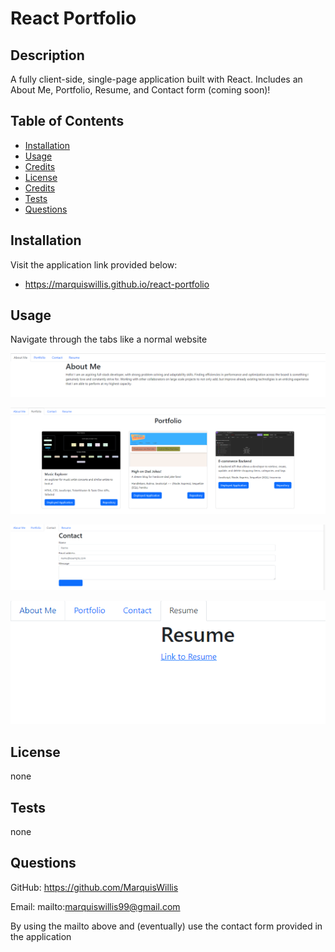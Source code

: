# React Portfolio

  ## Description
  
  A fully client-side, single-page application built with React. Includes an About Me, Portfolio, Resume, and Contact form (coming soon)! 
  
  ## Table of Contents 
    
  - [Installation](#installation)
  - [Usage](#usage)
  - [Credits](#credits)
  - [License](#license)
  - [Credits](#credits)
  - [Tests](#tests)
  - [Questions](#questions)
  
  ## Installation
  
  Visit the application link provided below:
  - https://marquiswillis.github.io/react-portfolio   

   
  ## Usage
  
  Navigate through the tabs like a normal website

  ![About Me page](./readme-images/about-me.PNG)
  
  ![Portfolio page](./readme-images/portfolio.PNG)
  
  ![Contact page](./readme-images/contact.PNG)
  
  ![Resume page](./readme-images/resume.PNG)

  
  ## License
  
  none
  
  ## Tests
  
  none

  ## Questions

  GitHub: https://github.com/MarquisWillis

  Email: mailto:marquiswillis99@gmail.com

  By using the mailto above and (eventually) use the contact form provided in the application

  